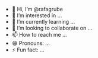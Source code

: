 - 👋 Hi, I’m @rafagrube
- 👀 I’m interested in ...
- 🌱 I’m currently learning ...
- 💞️ I’m looking to collaborate on ...
- 📫 How to reach me ...
- 😄 Pronouns: ...
- ⚡ Fun fact: ...

<!---
rafagrube/rafagrube is a ✨ special ✨ repository because its `README.md` (this file) appears on your GitHub profile.
You can click the Preview link to take a look at your changes.
--->
